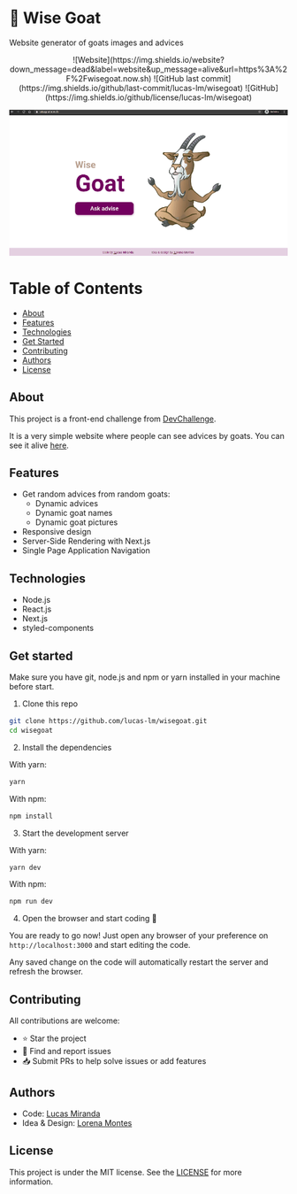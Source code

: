# :goat: Wise Goat

Website generator of goats images and advices

<p align='center'>
  ![Website](https://img.shields.io/website?down_message=dead&label=website&up_message=alive&url=https%3A%2F%2Fwisegoat.now.sh)
  ![GitHub last commit](https://img.shields.io/github/last-commit/lucas-lm/wisegoat)
  ![GitHub](https://img.shields.io/github/license/lucas-lm/wisegoat)
</p>

<p align='center'>
  <img src='./public/wisegoat.gif' width='auto' height='auto' alt='Wise Goat demo' />
</p>


# Table of Contents
<!--ts-->
  * [About](#about)
  * [Features](#features)
  * [Technologies](#technologies)
  * [Get Started](#get-started)
  * [Contributing](#contributing)
  * [Authors](#authors)
  * [License](#license)   
<!--te-->

## About

This project is a front-end challenge from [DevChallenge](https://devchallenge.com.br).

It is a very simple website where people can see advices by goats. You can see it alive [here](https://wisegoat.now.sh).

## Features

- Get random advices from random goats:
  - Dynamic advices
  - Dynamic goat names
  - Dynamic goat pictures
- Responsive design
- Server-Side Rendering with Next.js
- Single Page Application Navigation

## Technologies

- Node.js
- React.js
- Next.js
- styled-components

## Get started

Make sure you have git, node.js and npm or yarn installed in your machine before start.

1. Clone this repo

```bash
git clone https://github.com/lucas-lm/wisegoat.git
cd wisegoat
```

2. Install the dependencies

With yarn:
```bash
yarn
```

With npm:
```bash
npm install
```

3. Start the development server

With yarn:
```bash
yarn dev
```

With npm:
```bash
npm run dev
```

4. Open the browser and start coding 🎉

You are ready to go now! Just open any browser of your preference on ```http://localhost:3000``` and start editing the code.

Any saved change on the code will automatically restart the server and refresh the browser.

## Contributing

All contributions are welcome:

- ⭐️ Star the project
- 🐛 Find and report issues
- 📥 Submit PRs to help solve issues or add features

## Authors

- Code: [Lucas Miranda](https://github.com/lucas-lm)
- Idea & Design: [Lorena Montes](http://github.com/lorenalgm)

## License

This project is under the MIT license. See the [LICENSE](https://github.com/lucas-lm/wisegoat/blob/master/LICENSE) for more information.
